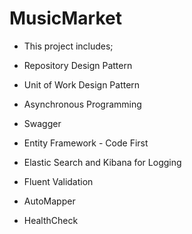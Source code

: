 # MusicMarket

* This project includes;

* Repository Design Pattern
* Unit of Work Design Pattern
* Asynchronous Programming
* Swagger
* Entity Framework - Code First
* Elastic Search and Kibana for Logging
* Fluent Validation
* AutoMapper
* HealthCheck
